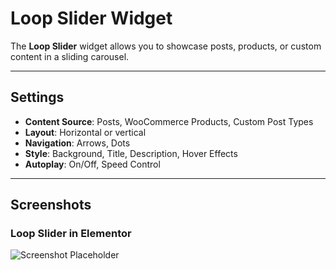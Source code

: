 # Loop Slider Widget

The **Loop Slider** widget allows you to showcase posts, products, or custom content in a sliding carousel.

---

## Settings

- **Content Source**: Posts, WooCommerce Products, Custom Post Types
- **Layout**: Horizontal or vertical
- **Navigation**: Arrows, Dots
- **Style**: Background, Title, Description, Hover Effects
- **Autoplay**: On/Off, Speed Control

---

## Screenshots

### Loop Slider in Elementor
![Screenshot Placeholder](../../.vuepress/public/screenshot.png)
